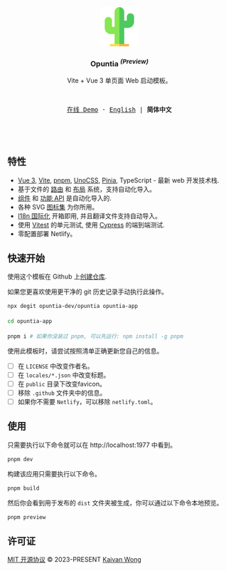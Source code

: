 <p align="center">
  <img width="88px" src="./src/images/logo.svg" />
</p>

<h3 align="center"><b>Opuntia</b> <sup><em>(Preview)</em></sup></h3>

<p align="center">Vite + Vue 3 单页面 Web 启动模板。</p>

<br/>

<p align="center">
  <samp>
    <a target="_blank" href="https://opuntia.netlify.app">在线 Demo</a> ·
    <a  href="./README.zh-CN.md">English</a> |
    <b>简体中文</b>
  </samp>
</p>

<br />

<p align="center">
  <a href="https://stackblitz.com/github/opuntia-dev/opuntia" target="_blank"><img height="32" src="https://developer.stackblitz.com/img/open_in_stackblitz.svg" alt=""></a>
</p>

## 特性

- [Vue 3](https://github.com/vuejs/core), [Vite](https://github.com/vitejs/vite), [pnpm](https://pnpm.io/), [UnoCSS](https://github.com/antfu/unocss), [Pinia](https://pinia.vuejs.org/), TypeScript - 最新 web 开发技术栈.
- 基于文件的 [路由](./src/pages) 和 [布局](./src/layouts) 系统，支持自动化导入。
- [组件](./src/components) 和 [功能 API](https://github.com/antfu/unplugin-auto-import) 是自动化导入的.
- 各种 SVG [图标集](https://github.com/antfu/unocss/tree/main/packages/preset-icons) 为你所用。
- [I18n 国际化](./locales) 开箱即用, 并且翻译文件支持自动导入。
- 使用 [Vitest](https://github.com/vitest-dev/vitest) 的单元测试, 使用 [Cypress](https://cypress.io/) 的端到端测试.
- 零配置部署 Netlify。

## 快速开始

使用这个模板在 Github 上[创建仓库](https://github.com/opuntia-dev/opuntia/generate).

如果您更喜欢使用更干净的 git 历史记录手动执行此操作。

```bash
npx degit opuntia-dev/opuntia opuntia-app

cd opuntia-app

pnpm i # 如果你没装过 pnpm, 可以先运行: npm install -g pnpm
```

使用此模板时，请尝试按照清单正确更新您自己的信息。

- [ ] 在 `LICENSE` 中改变作者名。
- [ ] 在 `locales/*.json` 中改变标题。
- [ ] 在 `public` 目录下改变favicon。
- [ ] 移除 `.github` 文件夹中的信息。
- [ ] 如果你不需要 `Netlify`，可以移除 `netlify.toml`。

## 使用

只需要执行以下命令就可以在 http://localhost:1977 中看到。

```bash
pnpm dev
```

构建该应用只需要执行以下命令。

```bash
pnpm build
```

然后你会看到用于发布的 `dist` 文件夹被生成，你可以通过以下命令本地预览。

```bash
pnpm preview
```

## 许可证

[MIT 开源协议](./LICENSE) © 2023-PRESENT [Kaivan Wong](https://github.com/kaivanwong)

